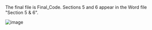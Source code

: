 The final file is Final_Code. Sections 5 and 6 appear in the Word file "Section 5 & 6".

![image](https://user-images.githubusercontent.com/80626713/213476074-4523f53a-43cb-4edb-a037-cd288e4d26c3.png)


